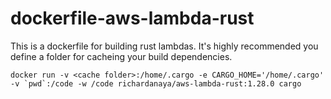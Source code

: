 # dockerfile-aws-lambda-rust

This is a dockerfile for building rust lambdas. It's highly recommended you define a folder for cacheing your build dependencies.

```console
docker run -v <cache folder>:/home/.cargo -e CARGO_HOME='/home/.cargo' -v `pwd`:/code -w /code richardanaya/aws-lambda-rust:1.28.0 cargo
```
